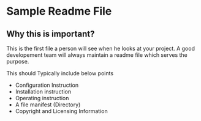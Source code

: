 # Sample Readme File  
## Why this is important?  
This is the first file a person will see when he looks at your project. A good developement team will always maintain a readme file which serves the purpose. 

This should Typically include below points  
* Configuration Instruction
* Installation instruction
* Operating instruction
* A file manifest (Directory)
* Copyright and Licensing Information
